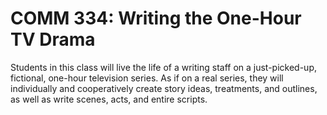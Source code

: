 # COMM 334: Writing the One-Hour TV Drama

Students in this class will live the life of a writing staff on a just-picked-up, fictional, one-hour television series. As if on a real series, they will individually and cooperatively create story ideas, treatments, and outlines, as well as write scenes, acts, and entire scripts.
